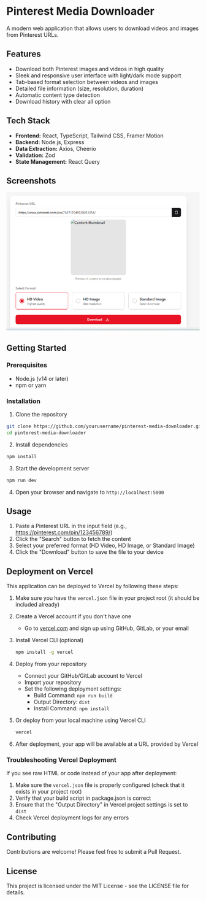 # Pinterest Media Downloader

A modern web application that allows users to download videos and images from Pinterest URLs.

## Features

- Download both Pinterest images and videos in high quality
- Sleek and responsive user interface with light/dark mode support
- Tab-based format selection between videos and images
- Detailed file information (size, resolution, duration)
- Automatic content type detection
- Download history with clear all option

## Tech Stack

- **Frontend:** React, TypeScript, Tailwind CSS, Framer Motion
- **Backend:** Node.js, Express
- **Data Extraction:** Axios, Cheerio
- **Validation:** Zod
- **State Management:** React Query

## Screenshots

![Pinterest Downloader App](attached_assets/image_1743655842804.png)

## Getting Started

### Prerequisites

- Node.js (v14 or later)
- npm or yarn

### Installation

1. Clone the repository
```bash
git clone https://github.com/yourusername/pinterest-media-downloader.git
cd pinterest-media-downloader
```

2. Install dependencies
```bash
npm install
```

3. Start the development server
```bash
npm run dev
```

4. Open your browser and navigate to `http://localhost:5000`

## Usage

1. Paste a Pinterest URL in the input field (e.g., https://pinterest.com/pin/123456789/)
2. Click the "Search" button to fetch the content
3. Select your preferred format (HD Video, HD Image, or Standard Image)
4. Click the "Download" button to save the file to your device

## Deployment on Vercel

This application can be deployed to Vercel by following these steps:

1. Make sure you have the `vercel.json` file in your project root (it should be included already)

2. Create a Vercel account if you don't have one
   - Go to [vercel.com](https://vercel.com) and sign up using GitHub, GitLab, or your email

3. Install Vercel CLI (optional)
   ```bash
   npm install -g vercel
   ```

4. Deploy from your repository
   - Connect your GitHub/GitLab account to Vercel
   - Import your repository
   - Set the following deployment settings:
     - Build Command: `npm run build`
     - Output Directory: `dist`
     - Install Command: `npm install`

5. Or deploy from your local machine using Vercel CLI
   ```bash
   vercel
   ```

6. After deployment, your app will be available at a URL provided by Vercel

### Troubleshooting Vercel Deployment

If you see raw HTML or code instead of your app after deployment:

1. Make sure the `vercel.json` file is properly configured (check that it exists in your project root)
2. Verify that your build script in package.json is correct
3. Ensure that the "Output Directory" in Vercel project settings is set to `dist`
4. Check Vercel deployment logs for any errors

## Contributing

Contributions are welcome! Please feel free to submit a Pull Request.

## License

This project is licensed under the MIT License - see the LICENSE file for details.